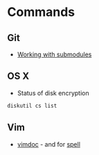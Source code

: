 # Commands

## Git

* [Working with submodules](https://github.com/blog/2104-working-with-submodules)

## OS X


* Status of disk encryption
```bash
diskutil cs list
```


## Vim

* [vimdoc](http://vimdoc.sourceforge.net/htmldoc/help.html) - and for [spell](http://vimdoc.sourceforge.net/htmldoc/spell.html)

